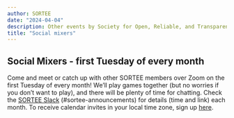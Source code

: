 ```yaml
---
author: SORTEE
date: "2024-04-04"
description: Other events by Society for Open, Reliable, and Transparent Ecology and Evolutionary biology (SORTEE)
title: "Social mixers"
---
```


## Social Mixers - first Tuesday of every month

Come and meet or catch up with other SORTEE members over Zoom on the first Tuesday of every month! We’ll play games together (but no worries if you don’t want to play), and there will be plenty of time for chatting. Check the [SORTEE Slack](https://sortee.slack.com/) (#sortee-announcements) for details (time and link) each month. To receive calendar invites in your local time zone, sign up [here](https://forms.gle/yKrEm6xAKZtom5kt7).
